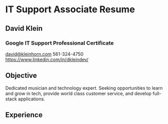 # IT Support Associate Resume

## David Klein
### Google IT Support Professional Certificate

david@kleinhorn.com
561-324-4750
https://www.linkedin.com/in/dkleindev/

## Objective

Dedicated musician and technology expert. Seeking opportunities to learn and grow in tech, provide world class customer service, and develop full-stack applications. 

## Experience 